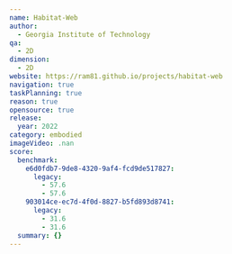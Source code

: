 ```yaml
---
name: Habitat-Web
author:
  - Georgia Institute of Technology
qa:
  - 2D
dimension:
  - 2D
website: https://ram81.github.io/projects/habitat-web
navigation: true
taskPlanning: true
reason: true
opensource: true
release:
  year: 2022
category: embodied
imageVideo: .nan
score:
  benchmark:
    e6d0fdb7-9de8-4320-9af4-fcd9de517827:
      legacy:
        - 57.6
        - 57.6
    903014ce-ec7d-4f0d-8827-b5fd893d8741:
      legacy:
        - 31.6
        - 31.6
  summary: {}
---
```

